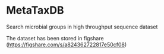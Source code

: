 # MetaTaxDB
Search microbial groups in high throughput sequence dataset

The dataset has been stored in figshare (https://figshare.com/s/a824362722817e50cf08)
